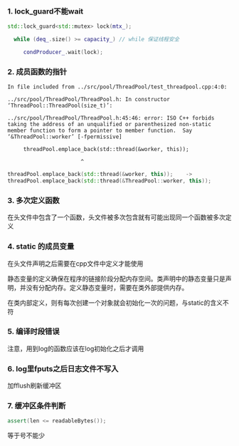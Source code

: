 ### 1. lock_guard不能wait

```C++
std::lock_guard<std::mutex> lock(mtx_);

  while (deq_.size() >= capacity_) // while 保证线程安全

     condProducer_.wait(lock);
```

### 2. 成员函数的指针

```
In file included from ../src/pool/ThreadPool/test_threadpool.cpp:4:0:

../src/pool/ThreadPool/ThreadPool.h: In constructor ‘ThreadPool::ThreadPool(size_t)’:

../src/pool/ThreadPool/ThreadPool.h:45:46: error: ISO C++ forbids taking the address of an unqualified or parenthesized non-static member function to form a pointer to member function.  Say ‘&ThreadPool::worker’ [-fpermissive]

​     threadPool.emplace_back(std::thread(&worker, this));

​                       ^
```

```c++
threadPool.emplace_back(std::thread(&worker, this));	->
threadPool.emplace_back(std::thread(&ThreadPool::worker, this));
```

### 3. 多次定义函数

在头文件中包含了一个函数，头文件被多次包含就有可能出现同一个函数被多次定义

### 4. static 的成员变量

在头文件声明之后需要在cpp文件中定义才能使用

静态变量的定义确保在程序的链接阶段分配内存空间。类声明中的静态变量只是声明，并没有分配内存。定义静态变量时，需要在类外部提供内存。

在类内部定义，则有每次创建一个对象就会初始化一次的问题，与static的含义不符

### 5. 编译时段错误

注意，用到log的函数应该在log初始化之后才调用

### 6. log里fputs之后日志文件不写入

加fflush刷新缓冲区

### 7. 缓冲区条件判断

```c++
assert(len <= readableBytes());
```

等于号不能少

